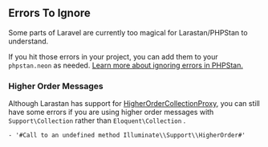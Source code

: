 ## Errors To Ignore

Some parts of Laravel are currently too magical for Larastan/PHPStan to understand.

If you hit those errors in your project, you can add them to your `phpstan.neon` as needed.
[Learn more about ignoring errors in PHPStan.](https://phpstan.org/user-guide/ignoring-errors)

### Higher Order Messages

Although Larastan has support for [HigherOrderCollectionProxy](https://laravel.com/docs/collections#higher-order-messages), you can still have some errors if you are using higher order messages with `Support\Collection` rather than `Eloquent\Collection` . 

```neon
- '#Call to an undefined method Illuminate\\Support\\HigherOrder#'
```
